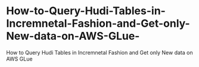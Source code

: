 # How-to-Query-Hudi-Tables-in-Incremnetal-Fashion-and-Get-only-New-data-on-AWS-GLue-
How to   Query  Hudi Tables in Incremnetal Fashion and Get only New data on AWS GLue 
